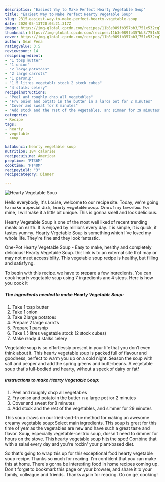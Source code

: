 ```yaml
---
description: "Easiest Way to Make Perfect Hearty Vegetable Soup"
title: "Easiest Way to Make Perfect Hearty Vegetable Soup"
slug: 2315-easiest-way-to-make-perfect-hearty-vegetable-soup
date: 2020-05-13T20:03:21.317Z
image: https://img-global.cpcdn.com/recipes/11b3e089fb357bb3/751x532cq70/hearty-vegetable-soup-recipe-main-photo.jpg
thumbnail: https://img-global.cpcdn.com/recipes/11b3e089fb357bb3/751x532cq70/hearty-vegetable-soup-recipe-main-photo.jpg
cover: https://img-global.cpcdn.com/recipes/11b3e089fb357bb3/751x532cq70/hearty-vegetable-soup-recipe-main-photo.jpg
author: Sean Pena
ratingvalue: 3.5
reviewcount: 14
recipeingredient:
- "1 tbsp butter"
- "1 onion"
- "2 large potatoes"
- "2 large carrots"
- "1 parsnip"
- "1.5 litres vegetable stock 2 stock cubes"
- "4 stalks celery"
recipeinstructions:
- "Peel and roughly chop all vegetables"
- "Fry onion and potato in the butter in a large pot for 2 minutes"
- "Cover and sweat for 8 minutes"
- "Add stock and the rest of the vegetables, and simmer for 29 minutes"
categories:
- Recipe
tags:
- hearty
- vegetable
- soup

katakunci: hearty vegetable soup 
nutrition: 184 calories
recipecuisine: American
preptime: "PT36M"
cooktime: "PT40M"
recipeyield: "3"
recipecategory: Dinner

---
```



![Hearty Vegetable Soup](https://img-global.cpcdn.com/recipes/11b3e089fb357bb3/751x532cq70/hearty-vegetable-soup-recipe-main-photo.jpg)

Hello everybody, it's Louise, welcome to our recipe site. Today, we're going to make a special dish, hearty vegetable soup. One of my favorites. For mine, I will make it a little bit unique. This is gonna smell and look delicious.

Hearty Vegetable Soup is one of the most well liked of recent trending meals on earth. It is enjoyed by millions every day. It is simple, it is quick, it tastes yummy. Hearty Vegetable Soup is something which I've loved my whole life. They're fine and they look fantastic.

One-Pot Hearty Vegetable Soup - Easy to make, healthy and completely delicious! Hearty Vegetable Soup. this link is to an external site that may or may not meet accessibility. This vegetable soup recipe is healthy, but filling and satisfying.


To begin with this recipe, we have to prepare a few ingredients. You can cook hearty vegetable soup using 7 ingredients and 4 steps. Here is how you cook it.

<!--inarticleads1-->

##### The ingredients needed to make Hearty Vegetable Soup:

1. Take 1 tbsp butter
1. Take 1 onion
1. Take 2 large potatoes
1. Prepare 2 large carrots
1. Prepare 1 parsnip
1. Take 1.5 litres vegetable stock (2 stock cubes)
1. Make ready 4 stalks celery


Vegetable soup is so effortlessly present in your life that you don&#39;t even think about it. This hearty vegetable soup is packed full of flavour and goodness, perfect to warm you up on a cold night. Season the soup with salt and pepper and add the spring greens and butterbeans. A vegetable soup that&#39;s full-bodied and hearty, without a speck of dairy or fat? 

<!--inarticleads2-->

##### Instructions to make Hearty Vegetable Soup:

1. Peel and roughly chop all vegetables
1. Fry onion and potato in the butter in a large pot for 2 minutes
1. Cover and sweat for 8 minutes
1. Add stock and the rest of the vegetables, and simmer for 29 minutes


This soup draws on our tried-and-true method for making an awesome creamy vegetable soup: Select main ingredients. This soup is great for this time of year as the vegetables are new and have such a great taste and flavor. Soup, especially vegetable-centric soup, doesn&#39;t need to simmer for hours on the stove. This hearty vegetable soup hits the spot! Combine that with a salad every day and you&#39;re rockin&#39; your plant-based diet. 

So that's going to wrap this up for this exceptional food hearty vegetable soup recipe. Thanks so much for reading. I'm confident that you can make this at home. There's gonna be interesting food in home recipes coming up. Don't forget to bookmark this page on your browser, and share it to your family, colleague and friends. Thanks again for reading. Go on get cooking!
